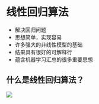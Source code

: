 
# 线性回归算法
* 解决回归问题
* 思想简单，实现容易
* 许多强大的非线性模型的基础
* 结果具有很好的可解释行
* 蕴含机器学习汇总的很多重要思想

## 什么是线性回归算法？
![](https://shirukai.gitee.io/images/5b55a0fb9790b33afb0066c07a598034.jpg)

